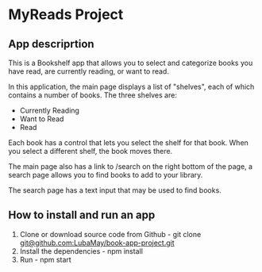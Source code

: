 # MyReads Project

## App descriprtion

This is a Bookshelf app that allows you to select and categorize books you have read, are currently reading, or want to read.

In this application, the main page displays a list of "shelves", each of which contains a number of books. The three shelves are:

* Currently Reading
* Want to Read
* Read

Each book has a control that lets you select the shelf for that book. When you select a different shelf, the book moves there. 

The main page also has a link to /search on the right bottom of the page, a search page allows you to find books to add to your library.

The search page has a text input that may be used to find books.

## How to install and run an app

1. Clone or download source code from Github - git clone [git@github.com:LubaMay/book-app-project.git](git@github.com:LubaMay/book-app-project.git)
2. Install the dependencies - npm install 
3. Run - npm start











